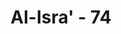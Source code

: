 ---
title: "Al-Isra' - 74"
no: 74
arabic_no: ٧٤
ayah: وَلَوْلَآ اَنْ ثَبَّتْنٰكَ لَقَدْ كِدْتَّ تَرْكَنُ اِلَيْهِمْ شَيْـًٔا قَلِيْلًا ۙ  
translation: "Dan sekiranya Kami tidak memperteguh (hati)mu, niscaya engkau hampir saja condong sedikit kepada mereka."
tafsir: "Dalam ayat ini, dijelaskan bahwa Nabi Muhammad hampir ter-pengaruh bila Allah tidak memperkuat hatinya menghadapi tekanan dan tipu daya orang-orang Quraisy itu, sehingga beliau tidak berpaling sedikit pun. \n\nDari keterangan ayat ini dapat dipahami bahwa Rasulullah cenderung untuk mendekati orang-orang Quraisy. Hal itu bukan karena hati Nabi saw lemah, tetapi menunjukkan bahwa tekanan dan tipu daya itu sangat hebat. Hanya karena pertolongan Allah, maka Rasul tidak jadi mendekati mereka."
---